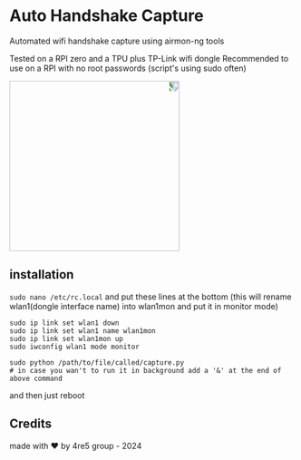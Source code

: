 # Auto Handshake Capture
Automated wifi handshake capture using airmon-ng tools

Tested on a RPI zero and a TPU plus TP-Link wifi dongle
Recommended to use on a RPI with no root passwords (script's using sudo often)


<img width="300" src="https://github.com/4RE5group/auto-handshake-capture/assets/71982379/b90be6ab-893a-456d-8330-476248ffc4af" style="transform: rotate(90deg)">



## installation
`sudo nano /etc/rc.local` and put these lines at the bottom
(this will rename wlan1(dongle interface name) into wlan1mon and put it in monitor mode)
```
sudo ip link set wlan1 down
sudo ip link set wlan1 name wlan1mon
sudo ip link set wlan1mon up
sudo iwconfig wlan1 mode monitor

sudo python /path/to/file/called/capture.py
# in case you wan't to run it in background add a '&' at the end of above command
```

and then just reboot

## Credits
made with ❤️ by 4re5 group - 2024
